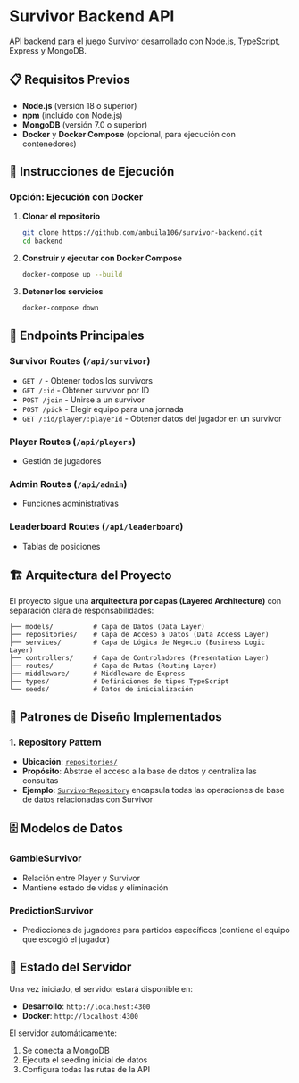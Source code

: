 # Survivor Backend API

API backend para el juego Survivor desarrollado con Node.js, TypeScript, Express y MongoDB.

## 📋 Requisitos Previos

- **Node.js** (versión 18 o superior)
- **npm** (incluido con Node.js)
- **MongoDB** (versión 7.0 o superior)
- **Docker** y **Docker Compose** (opcional, para ejecución con contenedores)

## 🚀 Instrucciones de Ejecución

### Opción: Ejecución con Docker

1. **Clonar el repositorio**
   ```bash
   git clone https://github.com/ambuila106/survivor-backend.git
   cd backend
   ```

2. **Construir y ejecutar con Docker Compose**
   ```bash
   docker-compose up --build
   ```

3. **Detener los servicios**
   ```bash
   docker-compose down
   ```

## 📡 Endpoints Principales

### Survivor Routes (`/api/survivor`)
- `GET /` - Obtener todos los survivors
- `GET /:id` - Obtener survivor por ID
- `POST /join` - Unirse a un survivor
- `POST /pick` - Elegir equipo para una jornada
- `GET /:id/player/:playerId` - Obtener datos del jugador en un survivor

### Player Routes (`/api/players`)
- Gestión de jugadores

### Admin Routes (`/api/admin`)
- Funciones administrativas

### Leaderboard Routes (`/api/leaderboard`)
- Tablas de posiciones

## 🏗️ Arquitectura del Proyecto

El proyecto sigue una **arquitectura por capas (Layered Architecture)** con separación clara de responsabilidades:

```
├── models/          # Capa de Datos (Data Layer)
├── repositories/    # Capa de Acceso a Datos (Data Access Layer)
├── services/        # Capa de Lógica de Negocio (Business Logic Layer)
├── controllers/     # Capa de Controladores (Presentation Layer)
├── routes/          # Capa de Rutas (Routing Layer)
├── middleware/      # Middleware de Express
├── types/           # Definiciones de tipos TypeScript
└── seeds/           # Datos de inicialización
```

## 🎯 Patrones de Diseño Implementados

### 1. **Repository Pattern**
- **Ubicación**: [`repositories/`](repositories/)
- **Propósito**: Abstrae el acceso a la base de datos y centraliza las consultas
- **Ejemplo**: [`SurvivorRepository`](repositories/survivorRepository.ts:8) encapsula todas las operaciones de base de datos relacionadas con Survivor


## 🗄️ Modelos de Datos


### GambleSurvivor
- Relación entre Player y Survivor
- Mantiene estado de vidas y eliminación


### PredictionSurvivor
- Predicciones de jugadores para partidos específicos (contiene el equipo que escogió el jugador)

## 🚦 Estado del Servidor

Una vez iniciado, el servidor estará disponible en:
- **Desarrollo**: `http://localhost:4300`
- **Docker**: `http://localhost:4300`

El servidor automáticamente:
1. Se conecta a MongoDB
2. Ejecuta el seeding inicial de datos
3. Configura todas las rutas de la API
